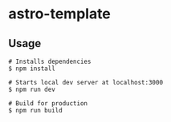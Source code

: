 # astro-template

## Usage

```shell
# Installs dependencies
$ npm install

# Starts local dev server at localhost:3000
$ npm run dev

# Build for production
$ npm run build
```
